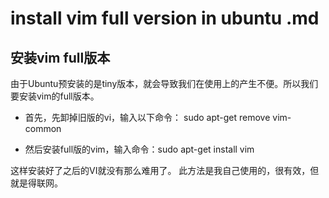 # install vim full version in ubuntu .md

## 安装vim full版本

由于Ubuntu预安装的是tiny版本，就会导致我们在使用上的产生不便。所以我们要安装vim的full版本。

- 首先，先卸掉旧版的vi，输入以下命令： sudo apt-get remove vim-common

- 然后安装full版的vim，输入命令：sudo apt-get install vim

这样安装好了之后的VI就没有那么难用了。
此方法是我自己使用的，很有效，但就是得联网。
